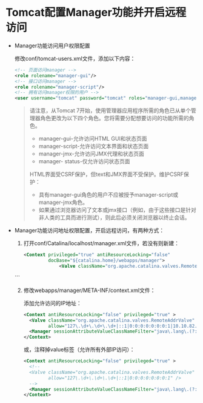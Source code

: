 

# Tomcat配置Manager功能并开启远程访问

* Manager功能访问用户权限配置

  修改conf/tomcat-users.xml文件，添加以下内容：

  ```xml
  <!-- 页面访问manager -->
  <role rolename="manager-gui"/>
  <!-- 接口访问manager -->
  <role rolename="manager-script"/>
  <!-- 拥有访问manager权限的用户 -->
  <user username="tomcat" password="tomcat" roles="manager-gui,manager-script"/>
  ```

  >请注意，从Tomcat 7开始，使用管理器应用程序所需的角色已从单个管理器角色更改为以下四个角色。您将需要分配想要访问的功能所需的角色。
  >
  >* manager-gui-允许访问HTML GUI和状态页面
  >* manager-script-允许访问文本界面和状态页面
  >* manager-jmx-允许访问JMX代理和状态页面
  >* manager- status-仅允许访问状态页面
  >
  >HTML界面受CSRF保护，但text和JMX界面不受保护。维护CSRF保护：
  >
  >* 具有manager-gui角色的用户不应被授予manager-script或manager-jmx角色。
  >* 如果通过浏览器访问了文本或jmx接口（例如，由于这些接口是针对非人类的工具而进行测试），则此后必须关闭浏览器以终止会话。

* Manager功能访问地址权限配置，开启远程访问，有两种方式：

  1. 打开conf/Catalina/localhost/manager.xml文件，若没有则新建：

     ```xml
     <Context privileged="true" antiResourceLocking="false"   
              docBase="${catalina.home}/webapps/manager">  
                  <Valve className="org.apache.catalina.valves.RemoteAddrValve" allow="^.*$" />  
   </Context> 
     ```
  
  2. 修改webapps/manager/META-INF/context.xml文件：
  
     添加允许访问的IP地址：
  
     ```xml
     <Context antiResourceLocking="false" privileged="true" >
       <Valve className="org.apache.catalina.valves.RemoteAddrValve"
              allow="127\.\d+\.\d+\.\d+|::1|0:0:0:0:0:0:0:1|10.10.82.73" />
       <Manager sessionAttributeValueClassNameFilter="java\.lang\.(?:Boolean|Integer|Long|Number|String)|org\.apache\.catalina\.filters\.CsrfPreventionFilter\$LruCache(?:\$1)?|java\.util\.(?:Linked)?HashMap"/>
     </Context>
     ```
  
     或，注释掉value标签（允许所有外部IP访问）：
  
     ```xml
     <Context antiResourceLocking="false" privileged="true" >
       <!--
       <Valve className="org.apache.catalina.valves.RemoteAddrValve"
              allow="127\.\d+\.\d+\.\d+|::1|0:0:0:0:0:0:0:1" />
       -->
       <Manager sessionAttributeValueClassNameFilter="java\.lang\.(?:Boolean|Integer|Long|Number|String)|org\.apache\.catalina\.filters\.CsrfPreventionFilter\$LruCache(?:\$1)?|java\.util\.(?:Linked)?HashMap"/>
     </Context>
     ```
  
     